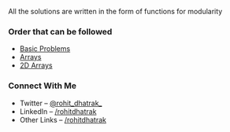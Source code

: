 All the solutions are written in the form of functions for modularity
### Order that can be followed
- [Basic Problems](https://github.com/RohitDhatrak/DS-Algo/tree/main/BasicProblems)
- [Arrays](https://github.com/RohitDhatrak/DS-Algo/tree/main/Arrays)
- [2D Arrays](https://github.com/RohitDhatrak/DS-Algo/tree/main/2dArray)

### Connect With Me
- Twitter – [@rohit_dhatrak_](https://twitter.com/rohit_dhatrak_)
- LinkedIn – [/rohitdhatrak](https://www.linkedin.com/in/rohitdhatrak)
- Other Links – [/rohitdhatrak](https://rohitdhatrak.bio.link/)
